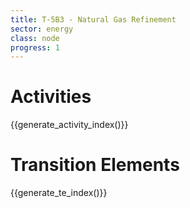 ```yaml
---
title: T-5B3 - Natural Gas Refinement
sector: energy
class: node
progress: 1
---
```




# Activities

{{generate_activity_index()}}


# Transition Elements

{{generate_te_index()}}



